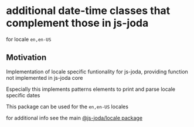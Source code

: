 # additional date-time classes that complement those in js-joda 

for locale `en,en-US` 

## Motivation

Implementation of locale specific funtionality for js-joda, providing function not implemented in js-joda core

Especially this implements patterns elements to print and parse locale specific dates

This package can be used for the `en,en-US` locales

for additional info see the main [@js-joda/locale package](https://www.npmjs.com/package/@js-joda/locale)
